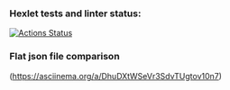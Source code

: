 ### Hexlet tests and linter status:
[![Actions Status](https://github.com/Dmitry-Perexozhev/python-project-50/actions/workflows/hexlet-check.yml/badge.svg)](https://github.com/Dmitry-Perexozhev/python-project-50/actions)

### Flat json file comparison
(https://asciinema.org/a/DhuDXtWSeVr3SdvTUgtov10n7)
